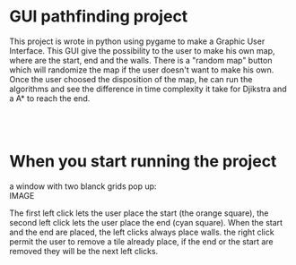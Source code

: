 # GUI pathfinding project
This project is wrote in python using pygame to make a Graphic User Interface. This GUI give the possibility to the user to make his own map, where are the start, end and the walls. There is a "random map" button which will randomize the map if the user doesn't want to make his own. Once the user choosed the disposition of the map, he can run the algorithms and see the difference in time complexity it take for Djikstra and a A* to reach the end.

<br><br>
# When you start running the project 
a window with two blanck grids pop up:
<br>
IMAGE
<br>

The first left click lets the user place the start (the orange square), the second left click lets the user place the end (cyan square). When the start and the end are placed, the left clicks always place walls. the right click permit the user to remove a tile already place, if the end or the start are removed they will be the next left clicks. 
